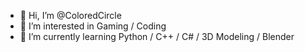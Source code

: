 - 👋 Hi, I’m @ColoredCircle
- 👀 I’m interested in Gaming / Coding
- 🌱 I’m currently learning Python / C++ / C# / 3D Modeling / Blender

<!---
Kirmac1012/Kirmac1012 is a ✨ special ✨ repository because its `README.md` (this file) appears on your GitHub profile.
You can click the Preview link to take a look at your changes.
--->

